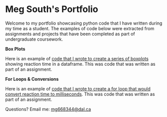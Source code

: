 # Meg South's Portfolio

Welcome to my portfolio showcasing python code that I have written during my time as a student. The examples of code below were extracted from assignments and projects that have been completed as part of undergraduate coursework. 

**Box Plots**

Here is an example of [code that I wrote to create a series of boxplots](boxplot.md) showing reaction time in a dataframe. This was code that was written as part of an assignment.

**For Loops & Conversions**

Here is an example of [code that I wrote to create a for loop that would convert reaction time to milliseconds](rt_for_loop.md). This was code that was written as part of an assignment.


















Questions? Email me:
[mg668344@dal.ca](mailto:mg668344@dal.ca)
